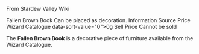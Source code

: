 From Stardew Valley Wiki

Fallen Brown Book Can be placed as decoration. Information Source Price Wizard Catalogue data-sort-value="0"&gt;0g Sell Price Cannot be sold

The **Fallen Brown Book** is a decorative piece of furniture available from the Wizard Catalogue.